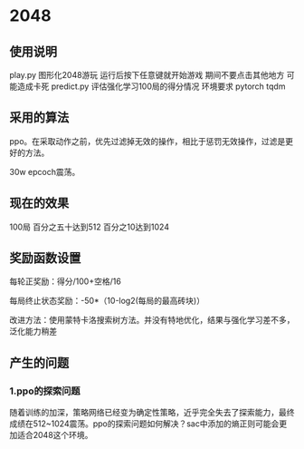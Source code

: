 # 2048
## 使用说明
play.py 图形化2048游玩 运行后按下任意键就开始游戏 期间不要点击其他地方 可能造成卡死
predict.py 评估强化学习100局的得分情况
环境要求 pytorch
tqdm
## 采用的算法

ppo。在采取动作之前，优先过滤掉无效的操作，相比于惩罚无效操作，过滤是更好的方法。

30w epcoch震荡。
## 现在的效果
100局 百分之五十达到512 百分之10达到1024
## 奖励函数设置

每轮正奖励：得分/100+空格/16

每局终止状态奖励：-50*（10-log2(每局的最高砖块)）

改进方法：使用蒙特卡洛搜索树方法。并没有特地优化，结果与强化学习差不多，泛化能力稍差



## 产生的问题

### 1.ppo的探索问题

​	随着训练的加深，策略网络已经变为确定性策略，近乎完全失去了探索能力，最终成绩在512~1024震荡。ppo的探索问题如何解决？sac中添加的熵正则可能会更加适合2048这个环境。
